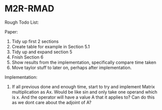 # M2R-RMAD

Rough Todo List:

Paper:
1. Tidy up first 2 sections
2. Create table for example in Section 5.1
3. Tidy up and expand section 5
4. Fnish Section 6
5. Show results from the implementation, specifically compare time taken
6. Move taylor stuff to later on, perhaps after implementation. 

Implementation:
1. If all previous done and enough time, start to try and implement Matrix multiplication as Ax. Would be like sin and only take one operand which is x. And the operator will have a value A that it applies to? Can do this as we dont care about the adjoint of A?
